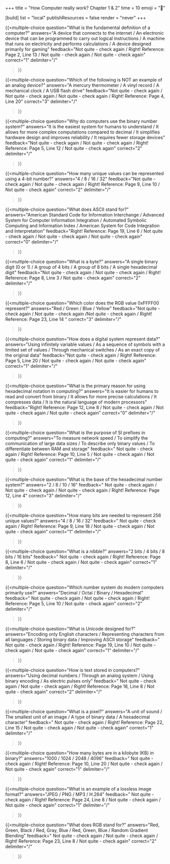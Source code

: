 +++
title = "How Computer really work? Chapter 1 & 2"
time = 10
emoji = "📖"

[build]
  list = "local"
  publishResources = false
  render = "never"
+++

{{<multiple-choice
question="What is the fundamental definition of a computer?"
answers="A device that connects to the internet / An electronic device that can be programmed to carry out logical instructions / A machine that runs on electricity and performs calculations / A device designed primarily for gaming"
feedback="Not quite - check again / Right! Reference: Page 2, Line 13 / Not quite - check again / Not quite - check again"
correct="1"
delimiter="/"
>}}

{{<multiple-choice
question="Which of the following is NOT an example of an analog device?"
answers="A mercury thermometer / A vinyl record / A mechanical clock / A USB flash drive"
feedback="Not quite - check again / Not quite - check again / Not quite - check again / Right! Reference: Page 4, Line 20"
correct="3"
delimiter="/"
>}}

{{<multiple-choice
question="Why do computers use the binary number system?"
answers="It is the easiest system for humans to understand / It allows for more complex computations compared to decimal / It simplifies hardware design and improves reliability / It requires fewer storage devices"
feedback="Not quite - check again / Not quite - check again / Right! Reference: Page 5, Line 12 / Not quite - check again"
correct="2"
delimiter="/"
>}}

{{<multiple-choice
question="How many unique values can be represented using a 4-bit number?"
answers="4 / 8 / 16 / 32"
feedback="Not quite - check again / Not quite - check again / Right! Reference: Page 9, Line 10 / Not quite - check again"
correct="2"
delimiter="/"
>}}

{{<multiple-choice
question="What does ASCII stand for?"
answers="American Standard Code for Information Interchange / Advanced System for Computer Information Integration / Automated Symbolic Computing and Information Index / American System for Code Integration and Interpretation"
feedback="Right! Reference: Page 19, Line 6 / Not quite - check again / Not quite - check again / Not quite - check again"
correct="0"
delimiter="/"
>}}

{{<multiple-choice
question="What is a byte?"
answers="A single binary digit (0 or 1) / A group of 4 bits / A group of 8 bits / A single hexadecimal digit"
feedback="Not quite - check again / Not quite - check again / Right! Reference: Page 8, Line 3 / Not quite - check again"
correct="2"
delimiter="/"
>}}

{{<multiple-choice
question="Which color does the RGB value 0xFFFF00 represent?"
answers="Red / Green / Blue / Yellow"
feedback="Not quite - check again / Not quite - check again /Not quite - check again / Right! Reference: Page 23, Line 14 "
correct="3"
delimiter="/"
>}}

{{<multiple-choice
question="How does a digital system represent data?"
answers="Using infinitely variable values / As a sequence of symbols with a limited set of values / Through mechanical switches / As an exact copy of the original data"
feedback="Not quite - check again / Right! Reference: Page 5, Line 20 / Not quite - check again / Not quite - check again"
correct="1"
delimiter="/"
>}}

{{<multiple-choice
question="What is the primary reason for using hexadecimal notation in computing?"
answers="It is easier for humans to read and convert from binary / It allows for more precise calculations / It compresses data / It is the natural language of modern processors"
feedback="Right! Reference: Page 12, Line 8  / Not quite - check again / Not quite - check again / Not quite - check again"
correct="0"
delimiter="/"
>}}

{{<multiple-choice
question="What is the purpose of SI prefixes in computing?"
answers="To measure network speed / To simplify the communication of large data sizes / To describe only binary values / To differentiate between RAM and storage"
feedback=" Not quite - check again / Right! Reference: Page 10, Line 5 / Not quite - check again / Not quite - check again"
correct="1"
delimiter="/"
>}}

{{<multiple-choice
question="What is the base of the hexadecimal number system?"
answers="2 / 8 / 10 / 16"
feedback=" Not quite - check again / Not quite - check again / Not quite - check again / Right! Reference: Page 12, Line 4"
correct="3"
delimiter="/"
>}}

{{<multiple-choice
question="How many bits are needed to represent 256 unique values?"
answers="4 / 8 / 16 / 32"
feedback=" Not quite - check again / Right! Reference: Page 9, Line 18 / Not quite - check again / Not quite - check again"
correct="1"
delimiter="/"
>}}

{{<multiple-choice
question="What is a nibble?"
answers="2 bits / 4 bits / 8 bits / 16 bits"
feedback=" Not quite - check again / Right! Reference: Page 8, Line 6 / Not quite - check again / Not quite - check again"
correct="1"
delimiter="/"
>}}

{{<multiple-choice
question="Which number system do modern computers primarily use?"
answers="Decimal / Octal / Binary / Hexadecimal"
feedback=" Not quite - check again / Not quite - check again / Right! Reference: Page 5, Line 10 / Not quite - check again"
correct="2"
delimiter="/"
>}}

{{<multiple-choice
question="What is Unicode designed for?"
answers="Encoding only English characters / Representing characters from all languages / Storing binary data / Improving ASCII storage"
feedback=" Not quite - check again / Right! Reference: Page 19, Line 10 / Not quite - check again / Not quite - check again"
correct="1"
delimiter="/"
>}}

{{<multiple-choice
question="How is text stored in computers?"
answers="Using decimal numbers / Through an analog system / Using binary encoding / As electric pulses only"
feedback=" Not quite - check again / Not quite - check again / Right! Reference: Page 18, Line 8 / Not quite - check again"
correct="2"
delimiter="/"
>}}

{{<multiple-choice
question="What is a pixel?"
answers="A unit of sound / The smallest unit of an image / A type of binary data / A hexadecimal character"
feedback=" Not quite - check again / Right! Reference: Page 22, Line 15 / Not quite - check again / Not quite - check again"
correct="1"
delimiter="/"
>}}

{{<multiple-choice
question="How many bytes are in a kilobyte (KB) in binary?"
answers="1000 / 1024 / 2048 / 4096"
feedback=" Not quite - check again / Right! Reference: Page 10, Line 20 / Not quite - check again / Not quite - check again"
correct="1"
delimiter="/"
>}}

{{<multiple-choice
question="What is an example of a lossless image format?"
answers="JPEG / PNG / MP3 / H.264"
feedback=" Not quite - check again / Right! Reference: Page 24, Line 8 / Not quite - check again / Not quite - check again"
correct="1"
delimiter="/"
>}}

{{<multiple-choice
question="What does RGB stand for?"
answers="Red, Green, Black / Red, Gray, Blue / Red, Green, Blue / Random Gradient Blending"
feedback=" Not quite - check again / Not quite - check again / Right! Reference: Page 23, Line 8 / Not quite - check again"
correct="2"
delimiter="/"
>}}